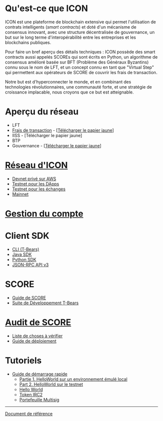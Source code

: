 # Qu'est-ce que ICON

ICON est une plateforme de blockchain extensive qui permet l'utilisation de contrats intelligents (*smart contracts*) et doté d'un mécanisme de consensus innovant, avec une structure décentralisée de gouvernance, un but sur le long terme d'interopérabilité entre les entreprises et les blockchains publiques.

Pour faire un bref aperçu des détails techniques : ICON possède des smart contracts aussi appelés SCOREs qui sont écrits en Python, un algorithme de consensus amélioré basée sur BFT (Problème des Généraux Byzantins) connu sous le nom de LFT, et un concept connu en tant que "Virtual Step" qui permettent aux opérateurs de SCORE de couvrir les frais de transaction.

Notre but est d'hyperconnecter le monde, et en combinant des technologies révolutionnaires, une communauté forte, et une stratégie de croissance implacable, nous croyons que ce but est atteignable.

# Aperçu du réseau
  - LFT
  - [Frais de transaction](/docs/step-fr.md) - \[[Télécharger le papier jaune](https://icon.foundation/resources/file/ICON_Yellowpaper_Transactionfee_EN_V1.0.pdf)\]
  - IISS - \[Télécharger le papier jaune\]
  - BTP
  - Gouvernance - \[[Télécharger le papier jaune](https://icon.foundation/resources/file/ICON_Yellowpaper_ICONstitution_and_Governance_EN_V1.0.pdf)\]

# [Réseau d'ICON](/docs/icon_network-fr.md)
  - [Devnet privé sur AWS](/docs/icon_network-fr.md#private-devnet-on-aws)
  - [Testnet pour les DApps](/docs/icon_network-fr.md#testnet-for-dapps)
  - [Testnet pour les échanges](/docs/icon_network-fr.md#testnet-for-exchanges)
  - [Mainnet](/docs/icon_network-fr.md#mainnet)

# [Gestion du compte](/docs/wallet-fr.md)

# Client SDK
  - [CLI (T-Bears)](/docs/tbears_cli-fr.md)
  - [Java SDK](https://github.com/icon-project/icon-sdk-java/blob/master/quickstart/README.md)
  - [Python SDK](https://github.com/icon-project/icon-sdk-python/blob/master/README.md)
  - [JSON-RPC API v3](https://github.com/icon-project/icon-rpc-server/blob/master/docs/icon-json-rpc-v3.md)

# SCORE
  - [Guide de SCORE](https://icon-project.github.io/score-guide)
  - [Suite de Développement T-Bears](https://github.com/icon-project/t-bears/blob/master/README.md)

# [Audit de SCORE](/docs/score_audit-fr.md)
  - [Liste de choses à vérifier](/docs/audit_checklist-fr.md)
  - [Guide de déploiement](/docs/score_deploy_guide-fr.md)

# Tutoriels
  - [Guide de démarrage rapide](/docs/quickstart-fr.md)
    - [Partie 1. HelloWorld sur un environnement émulé local](/docs/quickstart_p1-fr.md)
    - [Part 2. HelloWorld sur le testnet](/docs/quickstart_p2-fr.md)
    - [Hello World](https://github.com/icon-project/samples/blob/master/hello_world/README.md)
    - [Token IRC2](https://github.com/sink772/IRC2-token-standard)
    - [Portefeuille Multisig](https://github.com/icon-project/multisig-wallet)

---
[Document de référence](https://github.com/icon-project/icon-project.github.io/tree/b876874deb842cd062059f813ad5918d95d16053)

